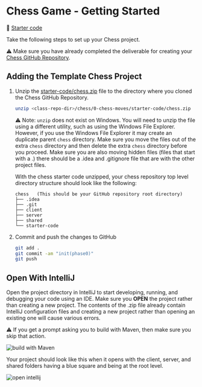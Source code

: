 # Chess Game - Getting Started

📁 [Starter code](starter-code)

Take the following steps to set up your Chess project.

⚠ Make sure you have already completed the deliverable for creating your [Chess GitHub Repository](../chess-github-repository/chess-github-repository.md).

## Adding the Template Chess Project

1. Unzip the [starter-code/chess.zip](starter-code/chess.zip) file to the directory where you cloned the Chess GitHub Repository.

   ```sh
   unzip <class-repo-dir>/chess/0-chess-moves/starter-code/chess.zip
   ```

   ⚠ Note: `unzip` does not exist on Windows. You will need to unzip the file using a different utility, such as using the Windows File Explorer. However, if you use the Windows File Explorer it may create an duplicate parent `chess` directory. Make sure you move the files out of the extra `chess` directory and then delete the extra `chess` directory before you proceed. Make sure you are also moving hidden files (files that start with a .) there should be a .idea and .gitignore file that are with the other project files. 

   With the chess starter code unzipped, your chess repository top level directory structure should look like the following:

   ```
   chess   (This should be your GitHub repository root directory)
   ├── .idea
   ├── .git
   ├── client
   ├── server
   ├── shared
   └── starter-code
   ```

1. Commit and push the changes to GitHub
   ```sh
   git add .
   git commit -am "init(phase0)"
   git push
   ```

## Open With IntelliJ

Open the project directory in IntelliJ to start developing, running, and debugging your code using an IDE. Make sure you **OPEN** the project rather than creating a new project. The contents of the .zip file already contain IntelliJ configuration files and creating a new project rather than opening an existing one will cause various errors.

 ⚠ If you get a prompt asking you to build with Maven, then make sure you skip that action.

![build with Maven](build-with-maven-prompt.png)

Your project should look like this when it opens with the client, server, and shared folders having a blue square and being at the root level. 

![open intellij](open-intellij.png)


